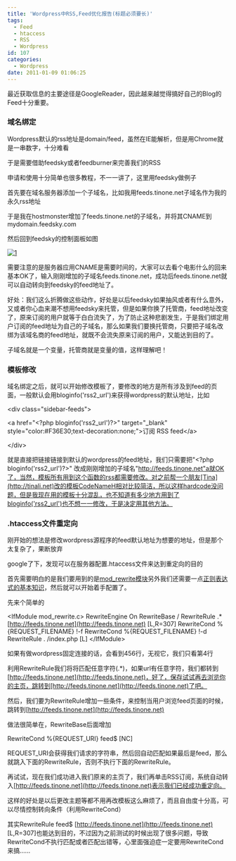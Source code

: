 ```yaml
---
title: 'Wordpress中RSS,Feed优化报告(标题必须要长)'
tags:
  - Feed
  - htaccess
  - RSS
  - Wordpress
id: 107
categories:
  - Wordpress
date: 2011-01-09 01:06:25
---
```


最近获取信息的主要途径是GoogleReader，因此越来越觉得搞好自己的Blog的Feed十分重要。

### 域名绑定

Wordpress默认的rss地址是domain/feed，虽然在IE能解析，但是用Chrome就是一串数字，十分难看

于是需要借助feedsky或者feedburner来完善我们的RSS

申请和使用十分简单也很多教程，不一一讲了，这里用feedsky做例子

首先要在域名服务器添加一个子域名，比如我用feeds.tinone.net子域名作为我的永久rss地址

于是我在hostmonster增加了feeds.tinone.net的子域名，并将其CNAME到mydomain.feedsky.com

然后回到feedsky的控制面板如图

[![1](http://tinone.net/wp-content/uploads/2011/01/1_thumb.jpg "1")](http://tinone.net/wp-content/uploads/2011/01/1.jpg)

需要注意的是服务器应用CNAME是需要时间的，大家可以去看个电影什么的回来基本OK了，输入刚刚增加的子域名feeds.tinone.net，成功后feeds.tinone.net就可以自动转向到feedsky的feed地址了。

好处：我们这么折腾做这些动作，好处是以后feedsky如果抽风或者有什么意外，又或者你心血来潮不想用feedsky来托管，但是如果你换了托管商，feed地址改变了，原来订阅的用户就等于白白流失了，为了防止这种悲剧发生，于是我们绑定用户订阅的feed地址为自己的子域名，那么如果我们要换托管商，只要把子域名改绑为该域名商的feed地址，就既不会流失原来订阅的用户，又能达到目的了。

子域名就是一个变量，托管商就是变量的值，这样理解吧！

### 

### 模板修改

域名绑定之后，就可以开始修改模板了，要修改的地方是所有涉及到feed的页面，一般默认会用bloginfo('rss2_url')来获得wordpress的默认地址，比如

&lt;div class="sidebar-feeds"&gt;

&lt;a href="&lt;?php bloginfo('rss2_url')?&gt;" target="_blank" style="color:#F36E30;text-decoration:none;"&gt;订阅 RSS feed&lt;/a&gt;

&lt;/div&gt;

就是直接把链接链接到默认的wordpress的feed地址，我们只需要把"&lt;?php bloginfo('rss2_url')?&gt;" 改成刚刚增加的子域名"http://feeds.tinone.net"a就OK了，当然，模板所有用到这个函数的rss都需要修改。对之前帮一个朋友[Tina](http://tinali.net)改的模板CodeNameH相对比较简洁，所以这样hardcode没问题，但是我现在用的模板十分混乱，也不知道有多少地方用到了bloginfo('rss2_url')也不想一一修改，于是决定用其他方法。

### 

### .htaccess文件重定向

刚开始的想法是修改wordpress源程序的feed默认地址为想要的地址，但是那个太复杂了，果断放弃

google了下，发现可以在服务器配置.htaccess文件来达到重定向的目的

首先需要明白的是我们要用到的是[mod_rewrite模块](http://lamp.linux.gov.cn/Apache/ApacheMenu/mod/mod_rewrite.html)另外我们还需要一点[正则表达式的基本知识](http://hi.baidu.com/woshigao/blog/item/38364f50fc9e3e5a1138c209.html)，然后就可以开始着手配置了。

先来个简单的

&lt;IfModule mod_rewrite.c&gt;
RewriteEngine On
RewriteBase /
RewriteRule .* [http://feeds.tinone.net](http://feeds.tinone.net) [L,R=307]
RewriteCond %{REQUEST_FILENAME} !-f
RewriteCond %{REQUEST_FILENAME} !-d
RewriteRule . /index.php [L]
&lt;/IfModule&gt;

如果有做wordpress固定连接的话，会看到456行，无视它，我们只看第4行

利用RewriteRule我们将将匹配任意字符(.*)，如果url有任意字符，我们都转到[http://feeds.tinone.net](http://feeds.tinone.net)，好了，保存试试再去浏览你的主页，跳转到[http://feeds.tinone.net](http://feeds.tinone.net)了吧。

然后，我们要为RewriteRule增加一些条件，来控制当用户浏览feed页面的时候，跳转到[http://feeds.tinone.net](http://feeds.tinone.net)

做法很简单在，RewriteBase后面增加

RewriteCond %{REQUEST_URI} feed$ [NC]

REQUEST_URI会获得我们请求的字符串，然后回自动匹配如果最后是feed，那么就跳入下面的RewriteRule，否则不执行下面的RewriteRule。

再试试，现在我们成功进入我们原来的主页了，我们再单击RSS订阅，系统自动转入[http://feeds.tinone.net](http://feeds.tinone.net)表示我们已经成功重定向。

这样的好处是以后更改主题等都不用再改模板这么麻烦了，而且自由度十分高，可以尽情控制转向条件（利用RewriteCond）

其实RewriteRule feed$ [http://feeds.tinone.net](http://feeds.tinone.net) [L,R=307]也能达到目的，不过因为之前测试的时候出现了很多问题，导致RewriteCond不执行匹配或者匹配出错等，心里面强迫症一定要用RewriteCond来搞……